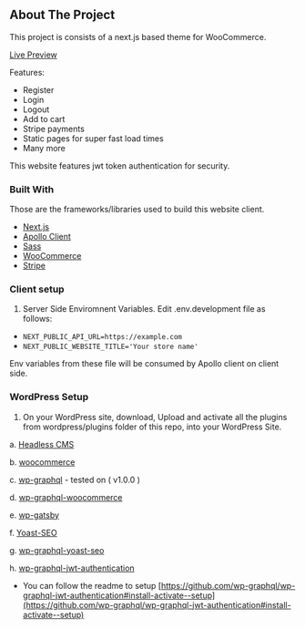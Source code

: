 <!-- ABOUT THE PROJECT -->
## About The Project

This project is consists of a next.js based theme for WooCommerce.

[Live Preview](https://hoshop-nextgen.vercel.app/)


Features:
* Register
* Login
* Logout
* Add to cart
* Stripe payments
* Static pages for super fast load times
* Many more

This website features jwt token authentication for security.



### Built With

Those are the frameworks/libraries used to build this website client.

* [Next.js](https://nextjs.org/)
* [Apollo Client](https://www.apollographql.com/docs/react/)
* [Sass](https://sass-lang.com/)
* [WooCommerce](https://woocommerce.com/)
* [Stripe](https://stripe.com/docs/api)


### Client setup
1. Server Side Enviromnent Variables.
Edit .env.development file as follows:
 
- `NEXT_PUBLIC_API_URL=https://example.com`
- `NEXT_PUBLIC_WEBSITE_TITLE='Your store name'`

Env variables from these file will be consumed by Apollo client on client side.

### WordPress Setup
1. On your WordPress site, download, Upload and activate all the plugins from wordpress/plugins folder of this repo, into your WordPress Site.

a. [Headless CMS](https://github.com/imranhsayed/gatsby-woocommerce-themes/blob/master/wordpress/plugins/headless-cms.zip)

b. [woocommerce](https://github.com/imranhsayed/gatsby-woocommerce-themes/blob/master/wordpress/plugins/woocommerce.4.4.1.zip)

c. [wp-graphql](https://github.com/imranhsayed/gatsby-woocommerce-themes/blob/master/wordpress/plugins/wp-graphql.zip) - tested on ( v1.0.0 )

d. [wp-graphql-woocommerce](https://github.com/imranhsayed/gatsby-woocommerce-themes/blob/master/wordpress/plugins/wp-graphql-woocommerce.zip)

e. [wp-gatsby](https://github.com/imranhsayed/gatsby-woocommerce-themes/blob/master/wordpress/plugins/wp-gatsby.zip)

f. [Yoast-SEO](https://github.com/imranhsayed/gatsby-woocommerce-themes/blob/master/wordpress/plugins/wordpress-seo.14.5.zip)

g. [wp-graphql-yoast-seo](https://github.com/imranhsayed/gatsby-woocommerce-themes/blob/master/wordpress/plugins/wp-graphql-yoast-seo.zip)

h. [wp-graphql-jwt-authentication](https://github.com/imranhsayed/gatsby-woocommerce-themes/blob/master/wordpress/plugins/wp-graphql-jwt-authentication.zip)

* You can follow the readme to setup [https://github.com/wp-graphql/wp-graphql-jwt-authentication#install-activate--setup](https://github.com/wp-graphql/wp-graphql-jwt-authentication#install-activate--setup)
